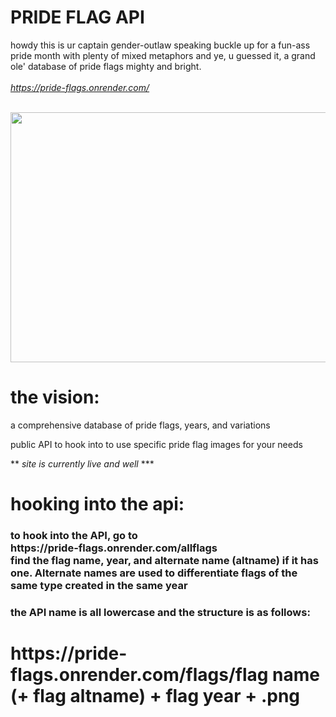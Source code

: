 # PRIDE FLAG API

howdy this is ur captain gender-outlaw speaking buckle up for a fun-ass pride month with plenty of mixed metaphors and ye, u guessed it, a grand ole' database of pride flags mighty and bright.
<br></br>
_https://pride-flags.onrender.com/_
<br></br>

<img src="/public/readme.gif" width="600" height="400"/> 

# the vision:

a comprehensive database of pride flags, years, and variations

public API to hook into to use specific pride flag images for your needs

** _site is currently live and well_ \***


# hooking into the api:

<h3>
          to hook into the API, go to
  <br/>https://pride-flags.onrender.com/allflags<br/> find the flag name, year, and alternate name (altname) if it has one. Alternate names are used to differentiate flags of the same type created in the same year
        </h3>
        <h3>the API name is all lowercase and the structure is as follows: </h3>
        <h1 id="thestructure">
          https://pride-flags.onrender.com/flags/flag name (+ flag altname) + flag year + .png</b>
        </h1>


